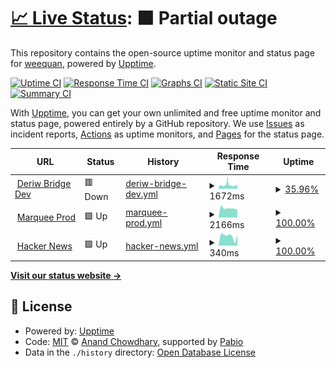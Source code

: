 # [📈 Live Status](https://weequan93.github.io/midori): <!--live status--> **🟧 Partial outage**

This repository contains the open-source uptime monitor and status page for [weequan](https://weequan93.github.io/midori), powered by [Upptime](https://github.com/upptime/upptime).

[![Uptime CI](https://github.com/weequan93/midori/workflows/Uptime%20CI/badge.svg)](https://github.com/weequan93/midori/actions?query=workflow%3A%22Uptime+CI%22)
[![Response Time CI](https://github.com/weequan93/midori/workflows/Response%20Time%20CI/badge.svg)](https://github.com/weequan93/midori/actions?query=workflow%3A%22Response+Time+CI%22)
[![Graphs CI](https://github.com/weequan93/midori/workflows/Graphs%20CI/badge.svg)](https://github.com/weequan93/midori/actions?query=workflow%3A%22Graphs+CI%22)
[![Static Site CI](https://github.com/weequan93/midori/workflows/Static%20Site%20CI/badge.svg)](https://github.com/weequan93/midori/actions?query=workflow%3A%22Static+Site+CI%22)
[![Summary CI](https://github.com/weequan93/midori/workflows/Summary%20CI/badge.svg)](https://github.com/weequan93/midori/actions?query=workflow%3A%22Summary+CI%22)

With [Upptime](https://upptime.js.org), you can get your own unlimited and free uptime monitor and status page, powered entirely by a GitHub repository. We use [Issues](https://github.com/weequan93/midori/issues) as incident reports, [Actions](https://github.com/weequan93/midori/actions) as uptime monitors, and [Pages](https://weequan93.github.io/midori) for the status page.

<!--start: status pages-->
<!-- This summary is generated by Upptime (https://github.com/upptime/upptime) -->
<!-- Do not edit this manually, your changes will be overwritten -->
<!-- prettier-ignore -->
| URL | Status | History | Response Time | Uptime |
| --- | ------ | ------- | ------------- | ------ |
| <img alt="" src="https://icons.duckduckgo.com/ip3/testgmxapi.weequan.cyou.ico" height="13"> [Deriw Bridge Dev](https://testgmxapi.weequan.cyou/deriwbridge/coins/1115511) | 🟥 Down | [deriw-bridge-dev.yml](https://github.com/weequan93/midori/commits/HEAD/history/deriw-bridge-dev.yml) | <details><summary><img alt="Response time graph" src="./graphs/deriw-bridge-dev/response-time-week.png" height="20"> 1672ms</summary><br><a href="https://weequan93.github.io/midori/history/deriw-bridge-dev"><img alt="Response time 1549" src="https://img.shields.io/endpoint?url=https%3A%2F%2Fraw.githubusercontent.com%2Fweequan93%2Fmidori%2FHEAD%2Fapi%2Fderiw-bridge-dev%2Fresponse-time.json"></a><br><a href="https://weequan93.github.io/midori/history/deriw-bridge-dev"><img alt="24-hour response time 1483" src="https://img.shields.io/endpoint?url=https%3A%2F%2Fraw.githubusercontent.com%2Fweequan93%2Fmidori%2FHEAD%2Fapi%2Fderiw-bridge-dev%2Fresponse-time-day.json"></a><br><a href="https://weequan93.github.io/midori/history/deriw-bridge-dev"><img alt="7-day response time 1672" src="https://img.shields.io/endpoint?url=https%3A%2F%2Fraw.githubusercontent.com%2Fweequan93%2Fmidori%2FHEAD%2Fapi%2Fderiw-bridge-dev%2Fresponse-time-week.json"></a><br><a href="https://weequan93.github.io/midori/history/deriw-bridge-dev"><img alt="30-day response time 1549" src="https://img.shields.io/endpoint?url=https%3A%2F%2Fraw.githubusercontent.com%2Fweequan93%2Fmidori%2FHEAD%2Fapi%2Fderiw-bridge-dev%2Fresponse-time-month.json"></a><br><a href="https://weequan93.github.io/midori/history/deriw-bridge-dev"><img alt="1-year response time 1549" src="https://img.shields.io/endpoint?url=https%3A%2F%2Fraw.githubusercontent.com%2Fweequan93%2Fmidori%2FHEAD%2Fapi%2Fderiw-bridge-dev%2Fresponse-time-year.json"></a></details> | <details><summary><a href="https://weequan93.github.io/midori/history/deriw-bridge-dev">35.96%</a></summary><a href="https://weequan93.github.io/midori/history/deriw-bridge-dev"><img alt="All-time uptime 63.16%" src="https://img.shields.io/endpoint?url=https%3A%2F%2Fraw.githubusercontent.com%2Fweequan93%2Fmidori%2FHEAD%2Fapi%2Fderiw-bridge-dev%2Fuptime.json"></a><br><a href="https://weequan93.github.io/midori/history/deriw-bridge-dev"><img alt="24-hour uptime 2.72%" src="https://img.shields.io/endpoint?url=https%3A%2F%2Fraw.githubusercontent.com%2Fweequan93%2Fmidori%2FHEAD%2Fapi%2Fderiw-bridge-dev%2Fuptime-day.json"></a><br><a href="https://weequan93.github.io/midori/history/deriw-bridge-dev"><img alt="7-day uptime 35.96%" src="https://img.shields.io/endpoint?url=https%3A%2F%2Fraw.githubusercontent.com%2Fweequan93%2Fmidori%2FHEAD%2Fapi%2Fderiw-bridge-dev%2Fuptime-week.json"></a><br><a href="https://weequan93.github.io/midori/history/deriw-bridge-dev"><img alt="30-day uptime 63.16%" src="https://img.shields.io/endpoint?url=https%3A%2F%2Fraw.githubusercontent.com%2Fweequan93%2Fmidori%2FHEAD%2Fapi%2Fderiw-bridge-dev%2Fuptime-month.json"></a><br><a href="https://weequan93.github.io/midori/history/deriw-bridge-dev"><img alt="1-year uptime 63.16%" src="https://img.shields.io/endpoint?url=https%3A%2F%2Fraw.githubusercontent.com%2Fweequan93%2Fmidori%2FHEAD%2Fapi%2Fderiw-bridge-dev%2Fuptime-year.json"></a></details>
| <img alt="" src="https://icons.duckduckgo.com/ip3/app.marquee.fi.ico" height="13"> [Marquee Prod](https://app.marquee.fi/api/client/insurance/market?coin_name=&sort_by=2) | 🟩 Up | [marquee-prod.yml](https://github.com/weequan93/midori/commits/HEAD/history/marquee-prod.yml) | <details><summary><img alt="Response time graph" src="./graphs/marquee-prod/response-time-week.png" height="20"> 2166ms</summary><br><a href="https://weequan93.github.io/midori/history/marquee-prod"><img alt="Response time 2209" src="https://img.shields.io/endpoint?url=https%3A%2F%2Fraw.githubusercontent.com%2Fweequan93%2Fmidori%2FHEAD%2Fapi%2Fmarquee-prod%2Fresponse-time.json"></a><br><a href="https://weequan93.github.io/midori/history/marquee-prod"><img alt="24-hour response time 1773" src="https://img.shields.io/endpoint?url=https%3A%2F%2Fraw.githubusercontent.com%2Fweequan93%2Fmidori%2FHEAD%2Fapi%2Fmarquee-prod%2Fresponse-time-day.json"></a><br><a href="https://weequan93.github.io/midori/history/marquee-prod"><img alt="7-day response time 2166" src="https://img.shields.io/endpoint?url=https%3A%2F%2Fraw.githubusercontent.com%2Fweequan93%2Fmidori%2FHEAD%2Fapi%2Fmarquee-prod%2Fresponse-time-week.json"></a><br><a href="https://weequan93.github.io/midori/history/marquee-prod"><img alt="30-day response time 2209" src="https://img.shields.io/endpoint?url=https%3A%2F%2Fraw.githubusercontent.com%2Fweequan93%2Fmidori%2FHEAD%2Fapi%2Fmarquee-prod%2Fresponse-time-month.json"></a><br><a href="https://weequan93.github.io/midori/history/marquee-prod"><img alt="1-year response time 2209" src="https://img.shields.io/endpoint?url=https%3A%2F%2Fraw.githubusercontent.com%2Fweequan93%2Fmidori%2FHEAD%2Fapi%2Fmarquee-prod%2Fresponse-time-year.json"></a></details> | <details><summary><a href="https://weequan93.github.io/midori/history/marquee-prod">100.00%</a></summary><a href="https://weequan93.github.io/midori/history/marquee-prod"><img alt="All-time uptime 93.99%" src="https://img.shields.io/endpoint?url=https%3A%2F%2Fraw.githubusercontent.com%2Fweequan93%2Fmidori%2FHEAD%2Fapi%2Fmarquee-prod%2Fuptime.json"></a><br><a href="https://weequan93.github.io/midori/history/marquee-prod"><img alt="24-hour uptime 100.00%" src="https://img.shields.io/endpoint?url=https%3A%2F%2Fraw.githubusercontent.com%2Fweequan93%2Fmidori%2FHEAD%2Fapi%2Fmarquee-prod%2Fuptime-day.json"></a><br><a href="https://weequan93.github.io/midori/history/marquee-prod"><img alt="7-day uptime 100.00%" src="https://img.shields.io/endpoint?url=https%3A%2F%2Fraw.githubusercontent.com%2Fweequan93%2Fmidori%2FHEAD%2Fapi%2Fmarquee-prod%2Fuptime-week.json"></a><br><a href="https://weequan93.github.io/midori/history/marquee-prod"><img alt="30-day uptime 93.99%" src="https://img.shields.io/endpoint?url=https%3A%2F%2Fraw.githubusercontent.com%2Fweequan93%2Fmidori%2FHEAD%2Fapi%2Fmarquee-prod%2Fuptime-month.json"></a><br><a href="https://weequan93.github.io/midori/history/marquee-prod"><img alt="1-year uptime 93.99%" src="https://img.shields.io/endpoint?url=https%3A%2F%2Fraw.githubusercontent.com%2Fweequan93%2Fmidori%2FHEAD%2Fapi%2Fmarquee-prod%2Fuptime-year.json"></a></details>
| <img alt="" src="https://icons.duckduckgo.com/ip3/news.ycombinator.com.ico" height="13"> [Hacker News](https://news.ycombinator.com) | 🟩 Up | [hacker-news.yml](https://github.com/weequan93/midori/commits/HEAD/history/hacker-news.yml) | <details><summary><img alt="Response time graph" src="./graphs/hacker-news/response-time-week.png" height="20"> 340ms</summary><br><a href="https://weequan93.github.io/midori/history/hacker-news"><img alt="Response time 309" src="https://img.shields.io/endpoint?url=https%3A%2F%2Fraw.githubusercontent.com%2Fweequan93%2Fmidori%2FHEAD%2Fapi%2Fhacker-news%2Fresponse-time.json"></a><br><a href="https://weequan93.github.io/midori/history/hacker-news"><img alt="24-hour response time 381" src="https://img.shields.io/endpoint?url=https%3A%2F%2Fraw.githubusercontent.com%2Fweequan93%2Fmidori%2FHEAD%2Fapi%2Fhacker-news%2Fresponse-time-day.json"></a><br><a href="https://weequan93.github.io/midori/history/hacker-news"><img alt="7-day response time 340" src="https://img.shields.io/endpoint?url=https%3A%2F%2Fraw.githubusercontent.com%2Fweequan93%2Fmidori%2FHEAD%2Fapi%2Fhacker-news%2Fresponse-time-week.json"></a><br><a href="https://weequan93.github.io/midori/history/hacker-news"><img alt="30-day response time 309" src="https://img.shields.io/endpoint?url=https%3A%2F%2Fraw.githubusercontent.com%2Fweequan93%2Fmidori%2FHEAD%2Fapi%2Fhacker-news%2Fresponse-time-month.json"></a><br><a href="https://weequan93.github.io/midori/history/hacker-news"><img alt="1-year response time 309" src="https://img.shields.io/endpoint?url=https%3A%2F%2Fraw.githubusercontent.com%2Fweequan93%2Fmidori%2FHEAD%2Fapi%2Fhacker-news%2Fresponse-time-year.json"></a></details> | <details><summary><a href="https://weequan93.github.io/midori/history/hacker-news">100.00%</a></summary><a href="https://weequan93.github.io/midori/history/hacker-news"><img alt="All-time uptime 100.00%" src="https://img.shields.io/endpoint?url=https%3A%2F%2Fraw.githubusercontent.com%2Fweequan93%2Fmidori%2FHEAD%2Fapi%2Fhacker-news%2Fuptime.json"></a><br><a href="https://weequan93.github.io/midori/history/hacker-news"><img alt="24-hour uptime 100.00%" src="https://img.shields.io/endpoint?url=https%3A%2F%2Fraw.githubusercontent.com%2Fweequan93%2Fmidori%2FHEAD%2Fapi%2Fhacker-news%2Fuptime-day.json"></a><br><a href="https://weequan93.github.io/midori/history/hacker-news"><img alt="7-day uptime 100.00%" src="https://img.shields.io/endpoint?url=https%3A%2F%2Fraw.githubusercontent.com%2Fweequan93%2Fmidori%2FHEAD%2Fapi%2Fhacker-news%2Fuptime-week.json"></a><br><a href="https://weequan93.github.io/midori/history/hacker-news"><img alt="30-day uptime 100.00%" src="https://img.shields.io/endpoint?url=https%3A%2F%2Fraw.githubusercontent.com%2Fweequan93%2Fmidori%2FHEAD%2Fapi%2Fhacker-news%2Fuptime-month.json"></a><br><a href="https://weequan93.github.io/midori/history/hacker-news"><img alt="1-year uptime 100.00%" src="https://img.shields.io/endpoint?url=https%3A%2F%2Fraw.githubusercontent.com%2Fweequan93%2Fmidori%2FHEAD%2Fapi%2Fhacker-news%2Fuptime-year.json"></a></details>

<!--end: status pages-->

[**Visit our status website →**](https://weequan93.github.io/midori)

## 📄 License

- Powered by: [Upptime](https://github.com/upptime/upptime)
- Code: [MIT](./LICENSE) © [Anand Chowdhary](https://anandchowdhary.com), supported by [Pabio](https://pabio.com)
- Data in the `./history` directory: [Open Database License](https://opendatacommons.org/licenses/odbl/1-0/)
